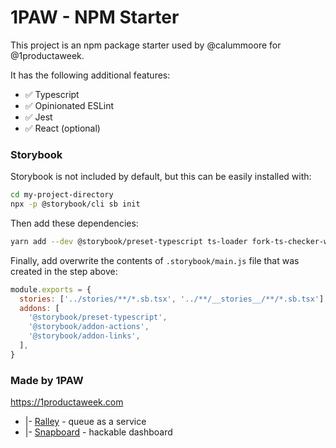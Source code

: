 # 1PAW - NPM Starter

This project is an npm package starter used by @calummoore for @1productaweek.

It has the following additional features:

 * ✅ Typescript
 * ✅ Opinionated ESLint
 * ✅ Jest
 * ✅ React (optional)


### Storybook

Storybook is not included by default, but this can be easily installed with:

```sh
cd my-project-directory
npx -p @storybook/cli sb init
```

Then add these dependencies:
```sh
yarn add --dev @storybook/preset-typescript ts-loader fork-ts-checker-webpack-plugin
```

Finally, add overwrite the contents of  `.storybook/main.js` file that was created in the step above:

```js
module.exports = {
  stories: ['../stories/**/*.sb.tsx', '../**/__stories__/**/*.sb.tsx'],
  addons: [
    '@storybook/preset-typescript',
    '@storybook/addon-actions', 
    '@storybook/addon-links', 
  ],
}
```


### Made by 1PAW

https://1productaweek.com
  * |- [Ralley](https://ralley.io) - queue as a service
  * |- [Snapboard](https://snapboard.io) - hackable dashboard
